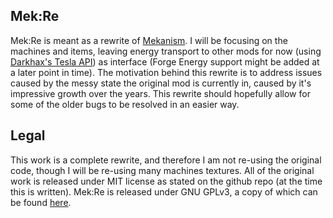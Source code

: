 ## Mek:Re

Mek:Re is meant as a rewrite of [Mekanism](https://github.com/aidancbrady/Mekanism/).
I will be focusing on the machines and items, leaving energy transport to other mods for now (using [ Darkhax's Tesla API](https://github.com/Darkhax-Minecraft/Tesla)) as interface (Forge Energy support might be added at a later point in time).
The motivation behind this rewrite is to address issues caused by the messy state the original mod is currently in, caused by it's impressive growth over the years.
This rewrite should hopefully allow for some of the older bugs to be resolved in an easier way.

## Legal
This work is a complete rewrite, and therefore I am not re-using the original code, though I will be re-using many machines textures.
All of the original work is released under MIT license as stated on the github repo (at the time this is written).
Mek:Re is released under GNU GPLv3, a copy of which can be found [here](/LICENSE).

